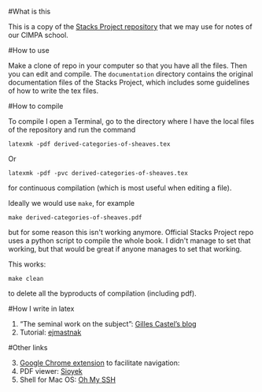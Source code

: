 #What is this

This is a copy of the 
[Stacks Project repository](https://github.com/stacks/stacks-project)
that we may use for notes of our CIMPA school.

#How to use

Make a clone of repo in your computer so that you have all the files.
Then you can edit and compile. The ``documentation`` directory contains
the original documentation files of the Stacks Project, which includes some
guidelines of how to write the tex files.

#How to compile

To compile I open a Terminal, go to the directory where I have the local files
of the repository and run the command

``latexmk -pdf derived-categories-of-sheaves.tex``

Or

``latexmk -pdf -pvc derived-categories-of-sheaves.tex``

for continuous compilation (which is most useful when editing a file).


Ideally we would use ``make``, for example

``make derived-categories-of-sheaves.pdf``

but for some reason this isn't working anymore.
Official Stacks Project repo uses a python script to compile the whole book. 
I didn't manage to set that working, but that would be great if anyone manages
to set that working.

This works:

``make clean``

to delete all the byproducts of compilation (including pdf).

#How I write in latex

1. “The seminal work on the subject”: [Gilles Castel’s blog](https://castel.dev/post/lecture-notes-1/)
2. Tutorial: [ejmastnak](https://ejmastnak.com/tutorials/vim-latex/intro/)

#Other links

3. [Google Chrome extension](https://chromewebstore.google.com/detail/vimium/dbepggeogbaibhgnhhndojpepiihcmeb?hl=en&pli=1) to facilitate navigation:
4. PDF viewer: [Sioyek](https://sioyek.info/)
5. Shell for Mac OS: [Oh My SSH](https://ohmyz.sh/)
